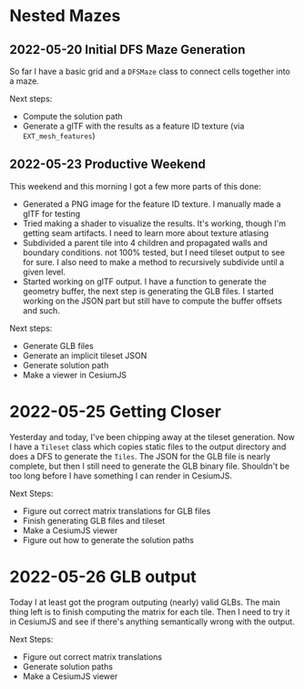# Nested Mazes

## 2022-05-20 Initial DFS Maze Generation

So far I have a basic grid and a `DFSMaze` class to connect cells together
into a maze.

Next steps:

* Compute the solution path
* Generate a glTF with the results as a feature ID texture 
  (via `EXT_mesh_features`)

## 2022-05-23 Productive Weekend

This weekend and this morning I got a few more parts
of this done:

* Generated a PNG image for the feature ID texture. I manually made a glTF for 
  testing
* Tried making a shader to visualize the results. It's working, though I'm 
  getting seam artifacts. I need to learn more about texture atlasing
* Subdivided a parent tile into 4 children and propagated walls and boundary
  conditions. not 100% tested, but I need tileset output to see for sure. I
  also need to make a method to recursively subdivide until a given level.
* Started working on glTF output. I have a function to generate the geometry
  buffer, the next step is generating the GLB files. I started working on the
  JSON part but still have to compute the buffer offsets and such.

Next steps:

* Generate GLB files
* Generate an implicit tileset JSON
* Generate solution path
* Make a viewer in CesiumJS

# 2022-05-25 Getting Closer

Yesterday and today, I've been chipping away at the tileset
generation. Now I have a `Tileset` class which copies static
files to the output directory and does a DFS to generate
the `Tiles`. The JSON for the GLB file is nearly complete,
but then I still need to generate the GLB binary file.
Shouldn't be too long before I have something I can render
in CesiumJS.

Next Steps:

* Figure out correct matrix translations for GLB files
* Finish generating GLB files and tileset
* Make a CesiumJS viewer
* Figure out how to generate the solution paths

# 2022-05-26 GLB output

Today I at least got the program outputing (nearly) valid GLBs. The main thing
left is to finish computing the matrix for each tile. Then I need to try it
in CesiumJS and see if there's anything semantically wrong with the output.

Next Steps:

* Figure out correct matrix translations
* Generate solution paths
* Make a CesiumJS viewer
